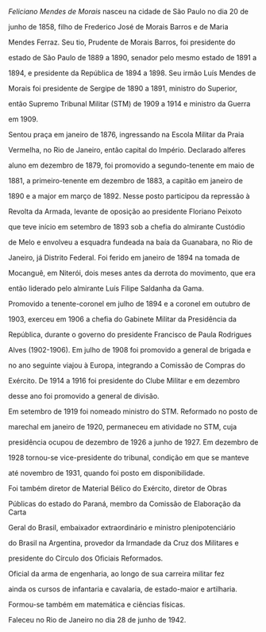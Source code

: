 

*Feliciano Mendes de Morais* nasceu na cidade de São Paulo no dia 20 de

junho de 1858, filho de Frederico José de Morais Barros e de Maria

Mendes Ferraz. Seu tio, Prudente de Morais Barros, foi presidente do

estado de São Paulo de 1889 a 1890, senador pelo mesmo estado de 1891 a

1894, e presidente da República de 1894 a 1898. Seu irmão Luís Mendes de

Morais foi presidente de Sergipe de 1890 a 1891, ministro do Superior,

então Supremo Tribunal Militar (STM) de 1909 a 1914 e ministro da Guerra

em 1909.



Sentou praça em janeiro de 1876, ingressando na Escola Militar da Praia

Vermelha, no Rio de Janeiro, então capital do Império. Declarado alferes

aluno em dezembro de 1879, foi promovido a segundo-tenente em maio de

1881, a primeiro-tenente em dezembro de 1883, a capitão em janeiro de

1890 e a major em março de 1892. Nesse posto participou da repressão à

Revolta da Armada, levante de oposição ao presidente Floriano Peixoto

que teve início em setembro de 1893 sob a chefia do almirante Custódio

de Melo e envolveu a esquadra fundeada na baía da Guanabara, no Rio de

Janeiro, já Distrito Federal. Foi ferido em janeiro de 1894 na tomada de

Mocanguê, em Niterói, dois meses antes da derrota do movimento, que era

então liderado pelo almirante Luís Filipe Saldanha da Gama.



Promovido a tenente-coronel em julho de 1894 e a coronel em outubro de

1903, exerceu em 1906 a chefia do Gabinete Militar da Presidência da

República, durante o governo do presidente Francisco de Paula Rodrigues

Alves (1902-1906). Em julho de 1908 foi promovido a general de brigada e

no ano seguinte viajou à Europa, integrando a Comissão de Compras do

Exército. De 1914 a 1916 foi presidente do Clube Militar e em dezembro

desse ano foi promovido a general de divisão.



Em setembro de 1919 foi nomeado ministro do STM. Reformado no posto de

marechal em janeiro de 1920, permaneceu em atividade no STM, cuja

presidência ocupou de dezembro de 1926 a junho de 1927. Em dezembro de

1928 tornou-se vice-presidente do tribunal, condição em que se manteve

até novembro de 1931, quando foi posto em disponibilidade.



Foi também diretor de Material Bélico do Exército, diretor de Obras

Públicas do estado do Paraná, membro da Comissão de Elaboração da Carta

Geral do Brasil, embaixador extraordinário e ministro plenipotenciário

do Brasil na Argentina, provedor da Irmandade da Cruz dos Militares e

presidente do Círculo dos Oficiais Reformados.



Oficial da arma de engenharia, ao longo de sua carreira militar fez

ainda os cursos de infantaria e cavalaria, de estado-maior e artilharia.

Formou-se também em matemática e ciências físicas.



Faleceu no Rio de Janeiro no dia 28 de junho de 1942.




